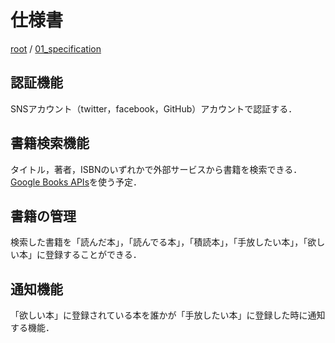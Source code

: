 # 仕様書

[root](./../../README.md) 
/ [01_specification](./README.md)

## 認証機能

SNSアカウント（twitter，facebook，GitHub）アカウントで認証する．

## 書籍検索機能

タイトル，著者，ISBNのいずれかで外部サービスから書籍を検索できる．
[Google Books APIs](https://developers.google.com/books)を使う予定．

## 書籍の管理

検索した書籍を「読んだ本」，「読んでる本」，「積読本」，「手放したい本」，「欲しい本」に登録することができる．

## 通知機能

「欲しい本」に登録されている本を誰かが「手放したい本」に登録した時に通知する機能．
